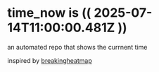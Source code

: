 # time_now is (( 2025-07-14T11:00:00.481Z ))

an automated repo that shows the currnent time

inspired by [breakingheatmap](https://github.com/breakingheatmap/breakingheatmap)